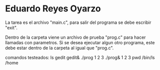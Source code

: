 # Eduardo Reyes Oyarzo

La tarea es el archivo "main.c", para salir del programa se debe escribir "exit".

Dentro de la carpeta viene un archivo de prueba "prog.c" para hacer llamadas con parametros.
Si se desea ejecutar algun otro programa, este debe estar dentro de la carpeta al igual
que "prog.c".

comandos testeados:
ls
gedit
gedit&
./prog 1 2 3
./prog& 1 2 3
pwd
/bin/ls /home

